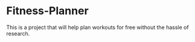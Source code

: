 # Fitness-Planner
This is a project that will help plan workouts for free without the hassle of research.
